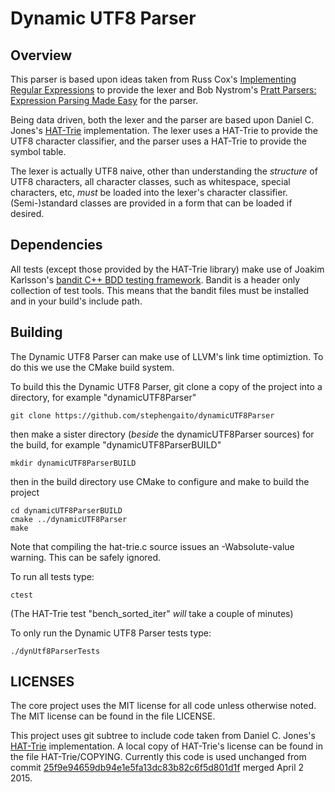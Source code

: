 # Dynamic UTF8 Parser

## Overview

This parser is based upon ideas taken from Russ Cox's [Implementing 
Regular Expressions](https://swtch.com/~rsc/regexp/) to provide the 
lexer and Bob Nystrom's [Pratt Parsers: Expression Parsing Made 
Easy](http://journal.stuffwithstuff.com/2011/03/19/pratt-parsers-expression-parsing-made-easy/) 
for the parser.

Being data driven, both the lexer and the parser are based upon Daniel 
C. Jones's [HAT-Trie](https://github.com/dcjones/hat-trie) 
implementation.  The lexer uses a HAT-Trie to provide the UTF8 
character classifier, and the parser uses a HAT-Trie to provide the 
symbol table.

The lexer is actually UTF8 naive, other than understanding the 
*structure* of UTF8 characters, all character classes, such as 
whitespace, special characters, etc, *must* be loaded into the lexer's 
character classifier. (Semi-)standard classes are provided in a form 
that can be loaded if desired.

## Dependencies

All tests (except those provided by the HAT-Trie library) make use of 
Joakim Karlsson's [bandit C++ BDD testing 
framework](https://github.com/joakimkarlsson/bandit). Bandit is a 
header only collection of test tools. This means that the bandit files 
must be installed and in your build's include path.

## Building

The Dynamic UTF8 Parser can make use of LLVM's link time optimiztion. 
To do this we use the CMake build system.

To build this the Dynamic UTF8 Parser, git clone a copy of the project 
into a directory, for example "dynamicUTF8Parser"

    git clone https://github.com/stephengaito/dynamicUTF8Parser

then make a sister directory (*beside* the dynamicUTF8Parser sources) 
for the build, for example "dynamicUTF8ParserBUILD"

    mkdir dynamicUTF8ParserBUILD

then in the build directory use CMake to configure and make to build 
the project

    cd dynamicUTF8ParserBUILD
    cmake ../dynamicUTF8Parser
    make

Note that compiling the hat-trie.c source issues an -Wabsolute-value 
warning. This can be safely ignored.

To run all tests type:

    ctest

(The HAT-Trie test "bench_sorted_iter" *will* take a couple of minutes)

To only run the Dynamic UTF8 Parser tests type:

    ./dynUtf8ParserTests

## LICENSES

The core project uses the MIT license for all code unless otherwise 
noted. The MIT license can be found in the file LICENSE.

This project uses git subtree to include code taken from Daniel C. 
Jones's [HAT-Trie](https://github.com/dcjones/hat-trie) implementation. 
A local copy of HAT-Trie's license can be found in the file 
HAT-Trie/COPYING. Currently this code is used unchanged from commit 
[25f9e94659db94e1e5fa13dc83b82c6f5d801d1f](https://github.com/dcjones/hat-trie/commit/25f9e94659db94e1e5fa13dc83b82c6f5d801d1f) 
merged April 2 2015.
